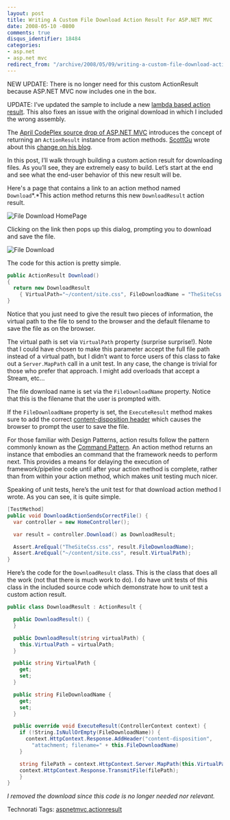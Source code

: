 ```yaml
---
layout: post
title: Writing A Custom File Download Action Result For ASP.NET MVC
date: 2008-05-10 -0800
comments: true
disqus_identifier: 18484
categories:
- asp.net
- asp.net mvc
redirect_from: "/archive/2008/05/09/writing-a-custom-file-download-action-result-for-asp.net-mvc.aspx/"
---
```


NEW UPDATE: There is no longer need for this custom ActionResult because
ASP.NET MVC now includes one in the box.

UPDATE: I’ve updated the sample to include a new [lambda based action
result](http://haacked.com/archive/2008/05/11/delegating-action-result.aspx "Delegating Action Result").
This also fixes an issue with the original download in which I included
the wrong assembly.

The [April CodePlex source drop of ASP.NET
MVC](http://www.codeplex.com/aspnet/Release/ProjectReleases.aspx?ReleaseId=12640 "April CodePlex release")
introduces the concept of returning an `ActionResult` instance from
action methods.
[ScottGu](http://weblogs.asp.net/scottgu/ "Scott Guthrie") wrote about
this [change on his
blog](http://weblogs.asp.net/scottgu/archive/2008/04/16/asp-net-mvc-source-refresh-preview.aspx "ASP.NET MVC Source Refresh Preview").

In this post, I’ll walk through building a custom action result for
downloading files. As you’ll see, they are extremely easy to build.
Let’s start at the end and see what the end-user behavior of this new
result will be.

Here's a page that contains a link to an action method named
`Download`*.*This action method returns this new `DownloadResult` action
result.

![File Download
HomePage](http://haacked.com/images/haacked_com/WindowsLiveWriter/WritingACustomFileDownloadActionR.NETMVC_E009/FileDownloadHome_3.png)

Clicking on the link then pops up this dialog, prompting you to download
and save the file.

![File
Download](http://haacked.com/images/haacked_com/WindowsLiveWriter/WritingACustomFileDownloadActionR.NETMVC_E009/File%20Download_3.png)

The code for this action is pretty simple.

```csharp
public ActionResult Download() 
{
  return new DownloadResult 
    { VirtualPath="~/content/site.css", FileDownloadName = "TheSiteCss.css" };
}
```

Notice that you just need to give the result two pieces of information,
the virtual path to the file to send to the browser and the default
filename to save the file as on the browser.

The virtual path is set via `VirtualPath` property (surprise surprise!).
Note that I could have chosen to make this parameter accept the full
file path instead of a virtual path, but I didn’t want to force users of
this class to fake out a `Server.MapPath` call in a unit test. In any
case, the change is trivial for those who prefer that approach. I might
add overloads that accept a Stream, etc...

The file download name is set via the `FileDownloadName` property.
Notice that this is the filename that the user is prompted with.

If the `FileDownloadName` property is set, the `ExecuteResult` method
makes sure to add the correct [content-disposition
header](http://www.ietf.org/rfc/rfc2183.txt "RFC 2183 Content-Disposition Header")
which causes the browser to prompt the user to save the file.

For those familiar with Design Patterns, action results follow the
pattern commonly known as the [Command
Pattern](http://en.wikipedia.org/wiki/Command_pattern "Command Pattern on Wikipedia").
An action method returns an instance that embodies an command that the
framework needs to perform next. This provides a means for delaying the
execution of framework/pipeline code until after your action method is
complete, rather than from within your action method, which makes unit
testing much nicer.

Speaking of unit tests, here’s the unit test for that download action
method I wrote. As you can see, it is quite simple.

```csharp
[TestMethod]
public void DownloadActionSendsCorrectFile() {
  var controller = new HomeController();

  var result = controller.Download() as DownloadResult;

  Assert.AreEqual("TheSiteCss.css", result.FileDownloadName);
  Assert.AreEqual("~/content/site.css", result.VirtualPath);
}
```

Here’s the code for the `DownloadResult` class. This is the class that
does all the work (not that there is much work to do). I do have unit
tests of this class in the included source code which demonstrate how to
unit test a custom action result.

```csharp
public class DownloadResult : ActionResult {

  public DownloadResult() {
  }

  public DownloadResult(string virtualPath) {
    this.VirtualPath = virtualPath;
  }

  public string VirtualPath {
    get;
    set;
  }

  public string FileDownloadName {
    get;
    set;
  }

  public override void ExecuteResult(ControllerContext context) {
    if (!String.IsNullOrEmpty(FileDownloadName)) {
      context.HttpContext.Response.AddHeader("content-disposition", 
        "attachment; filename=" + this.FileDownloadName)
    }

    string filePath = context.HttpContext.Server.MapPath(this.VirtualPath);
    context.HttpContext.Response.TransmitFile(filePath);
    }
}
```

*I removed the download since this code is no longer needed nor
relevant.*

Technorati Tags:
[aspnetmvc](http://technorati.com/tags/aspnetmvc),[actionresult](http://technorati.com/tags/actionresult)

